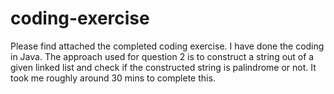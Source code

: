 # coding-exercise
Please find attached the completed coding exercise. I have done the coding in Java. 
The approach used for question 2 is to construct a string out of a given linked list and check if the constructed string is palindrome or not.
It took me roughly around 30 mins to complete this.
